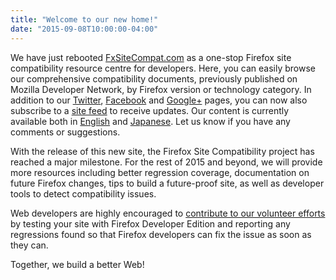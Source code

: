 ```yaml
---
title: "Welcome to our new home!"
date: "2015-09-08T10:00:00-04:00"
---
```

We have just rebooted [FxSiteCompat.com](https://www.fxsitecompat.com/en-CA/) as a one-stop Firefox site compatibility resource centre for developers. Here, you can easily browse our comprehensive compatibility documents, previously published on Mozilla Developer Network, by Firefox version or technology category. In addition to our [Twitter](https://twitter.com/FxSiteCompat), [Facebook](https://www.facebook.com/FxSiteCompat) and [Google+](https://plus.google.com/+FxSiteCompatibility) pages, you can now also subscribe to a [site feed](https://www.fxsitecompat.com/en-CA/index.xml) to receive updates. Our content is currently available both in [English](https://www.fxsitecompat.com/en-CA/) and [Japanese](https://www.fxsitecompat.com/ja/). Let us know if you have any comments or suggestions.

With the release of this new site, the Firefox Site Compatibility project has reached a major milestone. For the rest of 2015 and beyond, we will provide more resources including better regression coverage, documentation on future Firefox changes, tips to build a future-proof site, as well as developer tools to detect compatibility issues.

Web developers are highly encouraged to [contribute to our volunteer efforts](https://www.fxsitecompat.com/en-CA/contribute/) by testing your site with Firefox Developer Edition and reporting any regressions found so that Firefox developers can fix the issue as soon as they can.

Together, we build a better Web!
